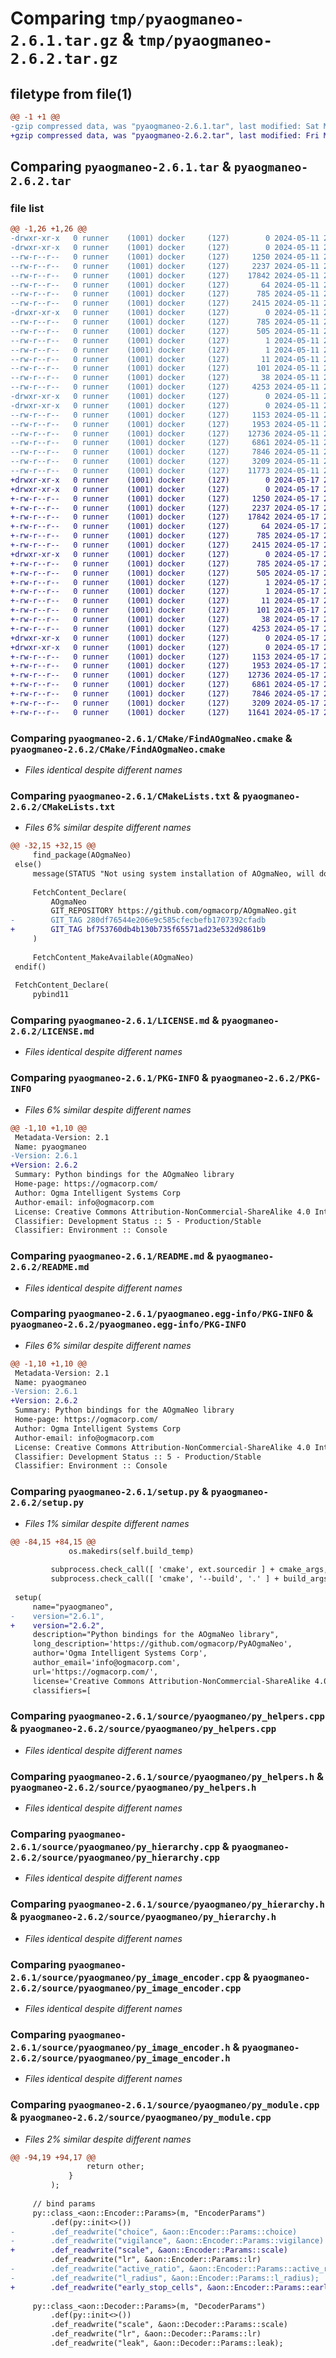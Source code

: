 # Comparing `tmp/pyaogmaneo-2.6.1.tar.gz` & `tmp/pyaogmaneo-2.6.2.tar.gz`

## filetype from file(1)

```diff
@@ -1 +1 @@
-gzip compressed data, was "pyaogmaneo-2.6.1.tar", last modified: Sat May 11 20:51:58 2024, max compression
+gzip compressed data, was "pyaogmaneo-2.6.2.tar", last modified: Fri May 17 23:34:17 2024, max compression
```

## Comparing `pyaogmaneo-2.6.1.tar` & `pyaogmaneo-2.6.2.tar`

### file list

```diff
@@ -1,26 +1,26 @@
-drwxr-xr-x   0 runner    (1001) docker     (127)        0 2024-05-11 20:51:58.444482 pyaogmaneo-2.6.1/
-drwxr-xr-x   0 runner    (1001) docker     (127)        0 2024-05-11 20:51:58.444482 pyaogmaneo-2.6.1/CMake/
--rw-r--r--   0 runner    (1001) docker     (127)     1250 2024-05-11 20:51:47.000000 pyaogmaneo-2.6.1/CMake/FindAOgmaNeo.cmake
--rw-r--r--   0 runner    (1001) docker     (127)     2237 2024-05-11 20:51:47.000000 pyaogmaneo-2.6.1/CMakeLists.txt
--rw-r--r--   0 runner    (1001) docker     (127)    17842 2024-05-11 20:51:47.000000 pyaogmaneo-2.6.1/LICENSE.md
--rw-r--r--   0 runner    (1001) docker     (127)       64 2024-05-11 20:51:47.000000 pyaogmaneo-2.6.1/MANIFEST.in
--rw-r--r--   0 runner    (1001) docker     (127)      785 2024-05-11 20:51:58.444482 pyaogmaneo-2.6.1/PKG-INFO
--rw-r--r--   0 runner    (1001) docker     (127)     2415 2024-05-11 20:51:47.000000 pyaogmaneo-2.6.1/README.md
-drwxr-xr-x   0 runner    (1001) docker     (127)        0 2024-05-11 20:51:58.444482 pyaogmaneo-2.6.1/pyaogmaneo.egg-info/
--rw-r--r--   0 runner    (1001) docker     (127)      785 2024-05-11 20:51:58.000000 pyaogmaneo-2.6.1/pyaogmaneo.egg-info/PKG-INFO
--rw-r--r--   0 runner    (1001) docker     (127)      505 2024-05-11 20:51:58.000000 pyaogmaneo-2.6.1/pyaogmaneo.egg-info/SOURCES.txt
--rw-r--r--   0 runner    (1001) docker     (127)        1 2024-05-11 20:51:58.000000 pyaogmaneo-2.6.1/pyaogmaneo.egg-info/dependency_links.txt
--rw-r--r--   0 runner    (1001) docker     (127)        1 2024-05-11 20:51:58.000000 pyaogmaneo-2.6.1/pyaogmaneo.egg-info/not-zip-safe
--rw-r--r--   0 runner    (1001) docker     (127)       11 2024-05-11 20:51:58.000000 pyaogmaneo-2.6.1/pyaogmaneo.egg-info/top_level.txt
--rw-r--r--   0 runner    (1001) docker     (127)      101 2024-05-11 20:51:47.000000 pyaogmaneo-2.6.1/pyproject.toml
--rw-r--r--   0 runner    (1001) docker     (127)       38 2024-05-11 20:51:58.444482 pyaogmaneo-2.6.1/setup.cfg
--rw-r--r--   0 runner    (1001) docker     (127)     4253 2024-05-11 20:51:47.000000 pyaogmaneo-2.6.1/setup.py
-drwxr-xr-x   0 runner    (1001) docker     (127)        0 2024-05-11 20:51:58.440482 pyaogmaneo-2.6.1/source/
-drwxr-xr-x   0 runner    (1001) docker     (127)        0 2024-05-11 20:51:58.444482 pyaogmaneo-2.6.1/source/pyaogmaneo/
--rw-r--r--   0 runner    (1001) docker     (127)     1153 2024-05-11 20:51:47.000000 pyaogmaneo-2.6.1/source/pyaogmaneo/py_helpers.cpp
--rw-r--r--   0 runner    (1001) docker     (127)     1953 2024-05-11 20:51:47.000000 pyaogmaneo-2.6.1/source/pyaogmaneo/py_helpers.h
--rw-r--r--   0 runner    (1001) docker     (127)    12736 2024-05-11 20:51:47.000000 pyaogmaneo-2.6.1/source/pyaogmaneo/py_hierarchy.cpp
--rw-r--r--   0 runner    (1001) docker     (127)     6861 2024-05-11 20:51:47.000000 pyaogmaneo-2.6.1/source/pyaogmaneo/py_hierarchy.h
--rw-r--r--   0 runner    (1001) docker     (127)     7846 2024-05-11 20:51:47.000000 pyaogmaneo-2.6.1/source/pyaogmaneo/py_image_encoder.cpp
--rw-r--r--   0 runner    (1001) docker     (127)     3209 2024-05-11 20:51:47.000000 pyaogmaneo-2.6.1/source/pyaogmaneo/py_image_encoder.h
--rw-r--r--   0 runner    (1001) docker     (127)    11773 2024-05-11 20:51:47.000000 pyaogmaneo-2.6.1/source/pyaogmaneo/py_module.cpp
+drwxr-xr-x   0 runner    (1001) docker     (127)        0 2024-05-17 23:34:17.280911 pyaogmaneo-2.6.2/
+drwxr-xr-x   0 runner    (1001) docker     (127)        0 2024-05-17 23:34:17.276911 pyaogmaneo-2.6.2/CMake/
+-rw-r--r--   0 runner    (1001) docker     (127)     1250 2024-05-17 23:34:08.000000 pyaogmaneo-2.6.2/CMake/FindAOgmaNeo.cmake
+-rw-r--r--   0 runner    (1001) docker     (127)     2237 2024-05-17 23:34:08.000000 pyaogmaneo-2.6.2/CMakeLists.txt
+-rw-r--r--   0 runner    (1001) docker     (127)    17842 2024-05-17 23:34:08.000000 pyaogmaneo-2.6.2/LICENSE.md
+-rw-r--r--   0 runner    (1001) docker     (127)       64 2024-05-17 23:34:08.000000 pyaogmaneo-2.6.2/MANIFEST.in
+-rw-r--r--   0 runner    (1001) docker     (127)      785 2024-05-17 23:34:17.280911 pyaogmaneo-2.6.2/PKG-INFO
+-rw-r--r--   0 runner    (1001) docker     (127)     2415 2024-05-17 23:34:08.000000 pyaogmaneo-2.6.2/README.md
+drwxr-xr-x   0 runner    (1001) docker     (127)        0 2024-05-17 23:34:17.280911 pyaogmaneo-2.6.2/pyaogmaneo.egg-info/
+-rw-r--r--   0 runner    (1001) docker     (127)      785 2024-05-17 23:34:17.000000 pyaogmaneo-2.6.2/pyaogmaneo.egg-info/PKG-INFO
+-rw-r--r--   0 runner    (1001) docker     (127)      505 2024-05-17 23:34:17.000000 pyaogmaneo-2.6.2/pyaogmaneo.egg-info/SOURCES.txt
+-rw-r--r--   0 runner    (1001) docker     (127)        1 2024-05-17 23:34:17.000000 pyaogmaneo-2.6.2/pyaogmaneo.egg-info/dependency_links.txt
+-rw-r--r--   0 runner    (1001) docker     (127)        1 2024-05-17 23:34:17.000000 pyaogmaneo-2.6.2/pyaogmaneo.egg-info/not-zip-safe
+-rw-r--r--   0 runner    (1001) docker     (127)       11 2024-05-17 23:34:17.000000 pyaogmaneo-2.6.2/pyaogmaneo.egg-info/top_level.txt
+-rw-r--r--   0 runner    (1001) docker     (127)      101 2024-05-17 23:34:08.000000 pyaogmaneo-2.6.2/pyproject.toml
+-rw-r--r--   0 runner    (1001) docker     (127)       38 2024-05-17 23:34:17.280911 pyaogmaneo-2.6.2/setup.cfg
+-rw-r--r--   0 runner    (1001) docker     (127)     4253 2024-05-17 23:34:08.000000 pyaogmaneo-2.6.2/setup.py
+drwxr-xr-x   0 runner    (1001) docker     (127)        0 2024-05-17 23:34:17.276911 pyaogmaneo-2.6.2/source/
+drwxr-xr-x   0 runner    (1001) docker     (127)        0 2024-05-17 23:34:17.280911 pyaogmaneo-2.6.2/source/pyaogmaneo/
+-rw-r--r--   0 runner    (1001) docker     (127)     1153 2024-05-17 23:34:08.000000 pyaogmaneo-2.6.2/source/pyaogmaneo/py_helpers.cpp
+-rw-r--r--   0 runner    (1001) docker     (127)     1953 2024-05-17 23:34:08.000000 pyaogmaneo-2.6.2/source/pyaogmaneo/py_helpers.h
+-rw-r--r--   0 runner    (1001) docker     (127)    12736 2024-05-17 23:34:08.000000 pyaogmaneo-2.6.2/source/pyaogmaneo/py_hierarchy.cpp
+-rw-r--r--   0 runner    (1001) docker     (127)     6861 2024-05-17 23:34:08.000000 pyaogmaneo-2.6.2/source/pyaogmaneo/py_hierarchy.h
+-rw-r--r--   0 runner    (1001) docker     (127)     7846 2024-05-17 23:34:08.000000 pyaogmaneo-2.6.2/source/pyaogmaneo/py_image_encoder.cpp
+-rw-r--r--   0 runner    (1001) docker     (127)     3209 2024-05-17 23:34:08.000000 pyaogmaneo-2.6.2/source/pyaogmaneo/py_image_encoder.h
+-rw-r--r--   0 runner    (1001) docker     (127)    11641 2024-05-17 23:34:08.000000 pyaogmaneo-2.6.2/source/pyaogmaneo/py_module.cpp
```

### Comparing `pyaogmaneo-2.6.1/CMake/FindAOgmaNeo.cmake` & `pyaogmaneo-2.6.2/CMake/FindAOgmaNeo.cmake`

 * *Files identical despite different names*

### Comparing `pyaogmaneo-2.6.1/CMakeLists.txt` & `pyaogmaneo-2.6.2/CMakeLists.txt`

 * *Files 6% similar despite different names*

```diff
@@ -32,15 +32,15 @@
     find_package(AOgmaNeo)
 else()
     message(STATUS "Not using system installation of AOgmaNeo, will download from repository")
 
     FetchContent_Declare(
         AOgmaNeo
         GIT_REPOSITORY https://github.com/ogmacorp/AOgmaNeo.git
-        GIT_TAG 280df76544e206e9c585cfecbefb1707392cfadb
+        GIT_TAG bf753760db4b130b735f65571ad23e532d9861b9
     )
 
     FetchContent_MakeAvailable(AOgmaNeo)
 endif()
 
 FetchContent_Declare(
     pybind11
```

### Comparing `pyaogmaneo-2.6.1/LICENSE.md` & `pyaogmaneo-2.6.2/LICENSE.md`

 * *Files identical despite different names*

### Comparing `pyaogmaneo-2.6.1/PKG-INFO` & `pyaogmaneo-2.6.2/PKG-INFO`

 * *Files 6% similar despite different names*

```diff
@@ -1,10 +1,10 @@
 Metadata-Version: 2.1
 Name: pyaogmaneo
-Version: 2.6.1
+Version: 2.6.2
 Summary: Python bindings for the AOgmaNeo library
 Home-page: https://ogmacorp.com/
 Author: Ogma Intelligent Systems Corp
 Author-email: info@ogmacorp.com
 License: Creative Commons Attribution-NonCommercial-ShareAlike 4.0 International License
 Classifier: Development Status :: 5 - Production/Stable
 Classifier: Environment :: Console
```

### Comparing `pyaogmaneo-2.6.1/README.md` & `pyaogmaneo-2.6.2/README.md`

 * *Files identical despite different names*

### Comparing `pyaogmaneo-2.6.1/pyaogmaneo.egg-info/PKG-INFO` & `pyaogmaneo-2.6.2/pyaogmaneo.egg-info/PKG-INFO`

 * *Files 6% similar despite different names*

```diff
@@ -1,10 +1,10 @@
 Metadata-Version: 2.1
 Name: pyaogmaneo
-Version: 2.6.1
+Version: 2.6.2
 Summary: Python bindings for the AOgmaNeo library
 Home-page: https://ogmacorp.com/
 Author: Ogma Intelligent Systems Corp
 Author-email: info@ogmacorp.com
 License: Creative Commons Attribution-NonCommercial-ShareAlike 4.0 International License
 Classifier: Development Status :: 5 - Production/Stable
 Classifier: Environment :: Console
```

### Comparing `pyaogmaneo-2.6.1/setup.py` & `pyaogmaneo-2.6.2/setup.py`

 * *Files 1% similar despite different names*

```diff
@@ -84,15 +84,15 @@
             os.makedirs(self.build_temp)
 
         subprocess.check_call([ 'cmake', ext.sourcedir ] + cmake_args, cwd=self.build_temp, env=env)
         subprocess.check_call([ 'cmake', '--build', '.' ] + build_args, cwd=self.build_temp)
 
 setup(
     name="pyaogmaneo",
-    version="2.6.1",
+    version="2.6.2",
     description="Python bindings for the AOgmaNeo library",
     long_description='https://github.com/ogmacorp/PyAOgmaNeo',
     author='Ogma Intelligent Systems Corp',
     author_email='info@ogmacorp.com',
     url='https://ogmacorp.com/',
     license='Creative Commons Attribution-NonCommercial-ShareAlike 4.0 International License',
     classifiers=[
```

### Comparing `pyaogmaneo-2.6.1/source/pyaogmaneo/py_helpers.cpp` & `pyaogmaneo-2.6.2/source/pyaogmaneo/py_helpers.cpp`

 * *Files identical despite different names*

### Comparing `pyaogmaneo-2.6.1/source/pyaogmaneo/py_helpers.h` & `pyaogmaneo-2.6.2/source/pyaogmaneo/py_helpers.h`

 * *Files identical despite different names*

### Comparing `pyaogmaneo-2.6.1/source/pyaogmaneo/py_hierarchy.cpp` & `pyaogmaneo-2.6.2/source/pyaogmaneo/py_hierarchy.cpp`

 * *Files identical despite different names*

### Comparing `pyaogmaneo-2.6.1/source/pyaogmaneo/py_hierarchy.h` & `pyaogmaneo-2.6.2/source/pyaogmaneo/py_hierarchy.h`

 * *Files identical despite different names*

### Comparing `pyaogmaneo-2.6.1/source/pyaogmaneo/py_image_encoder.cpp` & `pyaogmaneo-2.6.2/source/pyaogmaneo/py_image_encoder.cpp`

 * *Files identical despite different names*

### Comparing `pyaogmaneo-2.6.1/source/pyaogmaneo/py_image_encoder.h` & `pyaogmaneo-2.6.2/source/pyaogmaneo/py_image_encoder.h`

 * *Files identical despite different names*

### Comparing `pyaogmaneo-2.6.1/source/pyaogmaneo/py_module.cpp` & `pyaogmaneo-2.6.2/source/pyaogmaneo/py_module.cpp`

 * *Files 2% similar despite different names*

```diff
@@ -94,19 +94,17 @@
                 return other;
             }
         );
 
     // bind params
     py::class_<aon::Encoder::Params>(m, "EncoderParams")
         .def(py::init<>())
-        .def_readwrite("choice", &aon::Encoder::Params::choice)
-        .def_readwrite("vigilance", &aon::Encoder::Params::vigilance)
+        .def_readwrite("scale", &aon::Encoder::Params::scale)
         .def_readwrite("lr", &aon::Encoder::Params::lr)
-        .def_readwrite("active_ratio", &aon::Encoder::Params::active_ratio)
-        .def_readwrite("l_radius", &aon::Encoder::Params::l_radius);
+        .def_readwrite("early_stop_cells", &aon::Encoder::Params::early_stop_cells);
 
     py::class_<aon::Decoder::Params>(m, "DecoderParams")
         .def(py::init<>())
         .def_readwrite("scale", &aon::Decoder::Params::scale)
         .def_readwrite("lr", &aon::Decoder::Params::lr)
         .def_readwrite("leak", &aon::Decoder::Params::leak);
```

